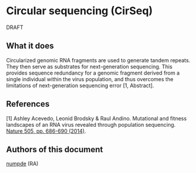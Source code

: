 # Circular sequencing (CirSeq)

DRAFT

## What it does

Circularized genomic RNA fragments are used to generate tandem repeats.
They then serve as substrates for next-generation sequencing.
This provides sequence redundancy for a genomic fragment derived from a single individual within the virus population,
and thus overcomes the limitations of next-generation sequencing error [1, Abstract].

## References

[1] 
Ashley Acevedo, Leonid Brodsky & Raul Andino.
Mutational and fitness landscapes of an RNA virus revealed through population sequencing. 
[Nature 505, pp. 686-690 (2014)](https://www.nature.com/articles/nature12861).

## Authors of this document

[numpde](https://github.com/numpde/) (RA)
